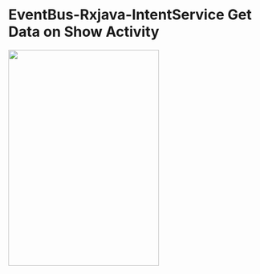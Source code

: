 # EventBus-Rxjava-IntentService Get Data on Show Activity


<img src="https://raw.githubusercontent.com/kotlinkarun/EventBus-Rxjava-IntentService/master/art/pic1.png"
 data-canonical-src="#" width="300" height="430" />
